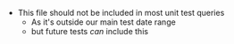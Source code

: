 - This file should not be included in most unit test queries
  - As it's outside our main test date range
  - but future tests *can* include this
